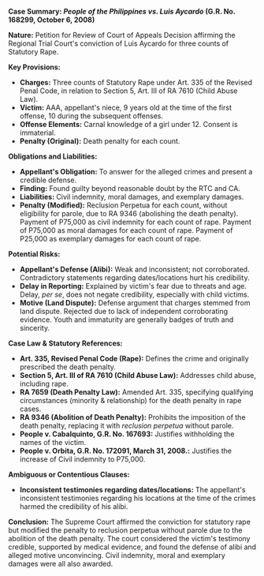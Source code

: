 **Case Summary: *People of the Philippines vs. Luis Aycardo* (G.R. No. 168299, October 6, 2008)**

**Nature:** Petition for Review of Court of Appeals Decision affirming the Regional Trial Court's conviction of Luis Aycardo for three counts of Statutory Rape.

**Key Provisions:**

*   **Charges:** Three counts of Statutory Rape under Art. 335 of the Revised Penal Code, in relation to Section 5, Art. III of RA 7610 (Child Abuse Law).
*   **Victim:** AAA, appellant's niece, 9 years old at the time of the first offense, 10 during the subsequent offenses.
*   **Offense Elements:** Carnal knowledge of a girl under 12. Consent is immaterial.
*   **Penalty (Original):** Death penalty for each count.

**Obligations and Liabilities:**

*   **Appellant's Obligation:** To answer for the alleged crimes and present a credible defense.
*   **Finding:** Found guilty beyond reasonable doubt by the RTC and CA.
*   **Liabilities:** Civil indemnity, moral damages, and exemplary damages.
*   **Penalty (Modified):** Reclusion Perpetua for each count, without eligibility for parole, due to RA 9346 (abolishing the death penalty). Payment of P75,000 as civil indemnity for each count of rape. Payment of P75,000 as moral damages for each count of rape. Payment of P25,000 as exemplary damages for each count of rape.

**Potential Risks:**

*   **Appellant's Defense (Alibi):** Weak and inconsistent; not corroborated. Contradictory statements regarding dates/locations hurt his credibility.
*   **Delay in Reporting:** Explained by victim's fear due to threats and age. Delay, *per se*, does not negate credibility, especially with child victims.
*   **Motive (Land Dispute):** Defense argument that charges stemmed from land dispute. Rejected due to lack of independent corroborating evidence. Youth and immaturity are generally badges of truth and sincerity.

**Case Law & Statutory References:**

*   **Art. 335, Revised Penal Code (Rape):** Defines the crime and originally prescribed the death penalty.
*   **Section 5, Art. III of RA 7610 (Child Abuse Law):** Addresses child abuse, including rape.
*   **RA 7659 (Death Penalty Law):** Amended Art. 335, specifying qualifying circumstances (minority & relationship) for the death penalty in rape cases.
*   **RA 9346 (Abolition of Death Penalty):** Prohibits the imposition of the death penalty, replacing it with *reclusion perpetua* without parole.
*   **People v. Cabalquinto, G.R. No. 167693:** Justifies withholding the names of the victim.
*   **People v. Orbita, G.R. No. 172091, March 31, 2008.:** Justifies the increase of Civil indemnity to P75,000.

**Ambiguous or Contentious Clauses:**

*   **Inconsistent testimonies regarding dates/locations:** The appellant's inconsistent testimonies regarding his locations at the time of the crimes harmed the credibility of his alibi.

**Conclusion:** The Supreme Court affirmed the conviction for statutory rape but modified the penalty to reclusion perpetua without parole due to the abolition of the death penalty. The court considered the victim's testimony credible, supported by medical evidence, and found the defense of alibi and alleged motive unconvincing. Civil indemnity, moral and exemplary damages were all also awarded.
